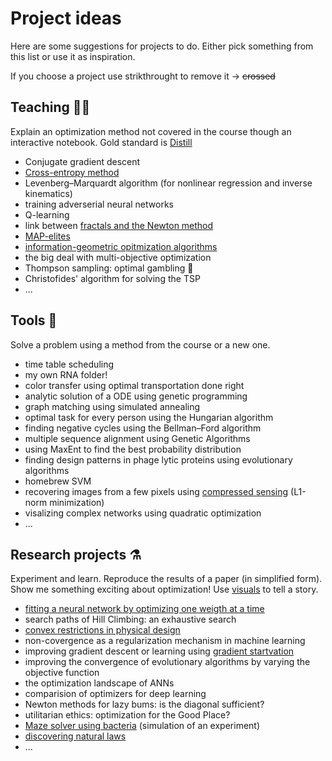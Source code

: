 # Project ideas

Here are some suggestions for projects to do. Either pick something from this list or use it as inspiration.

If you choose a project use strikthrought to remove it -> ~~crossed~~

## Teaching 👨‍🏫

Explain an optimization method not covered in the course though an interactive notebook. Gold standard is [Distill](https://distill.pub/2017/momentum/)

- Conjugate gradient descent
- [Cross-entropy method](https://en.wikipedia.org/wiki/Cross-Entropy_Method)
- Levenberg–Marquardt algorithm (for nonlinear regression and inverse kinematics)
- training adverserial neural networks
- Q-learning
- link between [fractals and the Newton method](https://www.youtube.com/watch?v=-RdOwhmqP5s)
- [MAP-elites](https://arxiv.org/abs/1504.04909)
- [information-geometric opitmization algorithms](http://www.cmap.polytechnique.fr/~anne.auger/teaching-slides/05_DFO-IGO.pdf)
- the big deal with multi-objective optimization
- Thompson sampling: optimal gambling 🎲
- Christofides' algorithm for solving the TSP 
- ...

## Tools 🔧

Solve a problem using a method from the course or a new one.

- time table scheduling
- my own RNA folder!
- color transfer using optimal transportation done right
- analytic solution of a ODE using genetic programming
- graph matching using simulated annealing
- optimal task for every person using the Hungarian algorithm
- finding negative cycles using the Bellman–Ford algorithm
- multiple sequence alignment using Genetic Algorithms
- using MaxEnt to find the best probability distribution
- finding design patterns in phage lytic proteins using evolutionary algorithms
- homebrew SVM
- recovering images from a few pixels using [compressed sensing](https://www.youtube.com/watch?v=SbU1pahbbkc) (L1-norm minimization)
- visalizing complex networks using quadratic optimization
- ...

## Research projects ⚗️

Experiment and learn. Reproduce the results of a paper (in simplified form). Show me something exciting about optimization! Use [visuals](https://www.youtube.com/watch?v=gvck7ssg9dE) to tell a story.

- [fitting a neural network by optimizing one weigth at a time](http://arxiv.org/abs/2005.05955)
- search paths of Hill Climbing: an exhaustive search
- [convex restrictions in physical design](https://stanford.edu/~boyd/papers/pdf/cvx_restrictions_physical_design.pdf)
- non-covergence as a regularization mechanism in machine learning
- improving gradient descent or learning using [gradient startvation](https://mohammadpz.github.io/GradientStarvation.html)
- improving the convergence of evolutionary algorithms by varying the objective function
- the optimization landscape of ANNs
- comparision of optimizers for deep learning
- Newton methods for lazy bums: is the diagonal sufficient?
- utilitarian ethics: optimization for the Good Place?
- [Maze solver using bacteria](https://www.technologyreview.com/2021/11/09/1039107/e-coli-maze-solving-biocomputer/?s=03) (simulation of an experiment)
- [discovering natural laws](https://www.science.org/doi/abs/10.1126/science.1165893)
- ...
